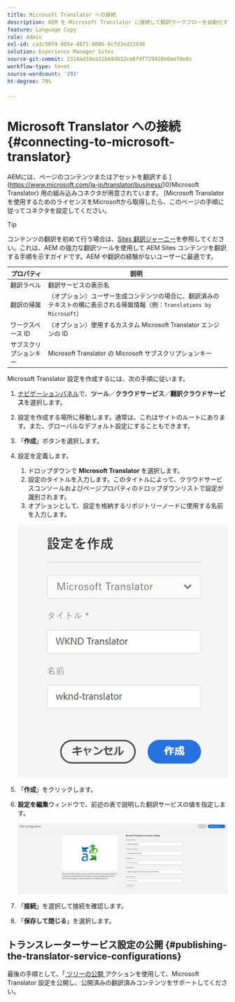 ```yaml
---
title: Microsoft Translator への接続
description: AEM を Microsoft Translator に接続して翻訳ワークフローを自動化する方法を説明します。
feature: Language Copy
role: Admin
exl-id: ca3c50f9-005e-4871-8606-0cfd3ed21936
solution: Experience Manager Sites
source-git-commit: 2314ad30ea31b49d832ce0fdf729420e0ee70e0c
workflow-type: tm+mt
source-wordcount: '293'
ht-degree: 79%

---
```


# Microsoft Translator への接続 {#connecting-to-microsoft-translator}

AEMには、ページのコンテンツまたはアセットを翻訳する ](https://www.microsoft.com/ja-jp/translator/business/)0}Microsoft Translator} 用の組み込みコネクタが用意されています。 [Microsoft Translator を使用するためのライセンスをMicrosoftから取得したら、このページの手順に従ってコネクタを設定してください。

>[!TIP]
>
>コンテンツの翻訳を初めて行う場合は、[Sites 翻訳ジャーニー](/help/journey-sites/translation/overview.md)を参照してください。これは、AEM の強力な翻訳ツールを使用して AEM Sites コンテンツを翻訳する手順を示すガイドです。AEM や翻訳の経験がないユーザーに最適です。

| プロパティ | 説明 |
|---|---|
| 翻訳ラベル | 翻訳サービスの表示名 |
| 翻訳の帰属 | （オプション）ユーザー生成コンテンツの場合に、翻訳済みのテキストの横に表示される帰属情報（例：`Translations by Microsoft`） |
| ワークスペース ID | （オプション）使用するカスタム Microsoft Translator エンジンの ID |
| サブスクリプションキー | Microsoft Translator の Microsoft サブスクリプションキー |

Microsoft Translator 設定を作成するには、次の手順に従います。

1. [ナビゲーションパネル](/help/sites-cloud/authoring/basic-handling.md#first-steps)で、**ツール**／**クラウドサービス**／**翻訳クラウドサービス**&#x200B;を選択します。
1. 設定を作成する場所に移動します。通常は、これはサイトのルートにあります。また、グローバルなデフォルト設定にすることもできます。
1. 「**作成**」ボタンを選択します。
1. 設定を定義します。
   1. ドロップダウンで **Microsoft Translator** を選択します。
   1. 設定のタイトルを入力します。このタイトルによって、クラウドサービスコンソールおよびページプロパティのドロップダウンリストで設定が識別されます。
   1. オプションとして、設定を格納するリポジトリーノードに使用する名前を入力します。

   ![翻訳設定の作成](../assets/create-translation-config.png)

1. 「**作成**」をクリックします。
1. **設定を編集**&#x200B;ウィンドウで、前述の表で説明した翻訳サービスの値を指定します。

   ![翻訳設定の編集](../assets/msft-config-ui.png)

1. 「**接続**」を選択して接続を確認します。
1. 「**保存して閉じる**」を選択します。

## トランスレーターサービス設定の公開 {#publishing-the-translator-service-configurations}

最後の手順として、「[ ツリーの公開 ](/help/sites-cloud/authoring/sites-console/publishing-pages.md#publishing-and-unpublishing-a-tree) アクションを使用して、Microsoft Translator 設定を公開し、公開済みの翻訳済みコンテンツをサポートしてください。
